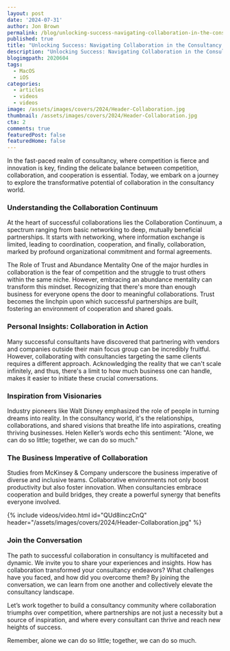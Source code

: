 ```yaml
---
layout: post
date: '2024-07-31'
author: Jon Brown
permalink: /blog/unlocking-success-navigating-collaboration-in-the-consultancy-world/
published: true
title: "Unlocking Success: Navigating Collaboration in the Consultancy World"
description: "Unlocking Success: Navigating Collaboration in the Consultancy World"
blogimgpath: 2020604
tags:
  - MacOS
  - iOS
categories:
  - articles
  - videos
  - videos
image: /assets/images/covers/2024/Header-Collaboration.jpg
thumbnail: /assets/images/covers/2024/Header-Collaboration.jpg
cta: 2
comments: true
featuredPost: false
featuredHome: false
---
```

In the fast-paced realm of consultancy, where competition is fierce and innovation is key, finding the delicate balance between competition, collaboration, and cooperation is essential. Today, we embark on a journey to explore the transformative potential of collaboration in the consultancy world.

### Understanding the Collaboration Continuum
At the heart of successful collaborations lies the Collaboration Continuum, a spectrum ranging from basic networking to deep, mutually beneficial partnerships. It starts with networking, where information exchange is limited, leading to coordination, cooperation, and finally, collaboration, marked by profound organizational commitment and formal agreements.

The Role of Trust and Abundance Mentality
One of the major hurdles in collaboration is the fear of competition and the struggle to trust others within the same niche. However, embracing an abundance mentality can transform this mindset. Recognizing that there's more than enough business for everyone opens the door to meaningful collaborations. Trust becomes the linchpin upon which successful partnerships are built, fostering an environment of cooperation and shared goals.

### Personal Insights: Collaboration in Action
Many successful consultants have discovered that partnering with vendors and companies outside their main focus group can be incredibly fruitful. However, collaborating with consultancies targeting the same clients requires a different approach. Acknowledging the reality that we can't scale infinitely, and thus, there's a limit to how much business one can handle, makes it easier to initiate these crucial conversations.

### Inspiration from Visionaries
Industry pioneers like Walt Disney emphasized the role of people in turning dreams into reality. In the consultancy world, it's the relationships, collaborations, and shared visions that breathe life into aspirations, creating thriving businesses. Helen Keller’s words echo this sentiment: "Alone, we can do so little; together, we can do so much."

### The Business Imperative of Collaboration
Studies from McKinsey & Company underscore the business imperative of diverse and inclusive teams. Collaborative environments not only boost productivity but also foster innovation. When consultancies embrace cooperation and build bridges, they create a powerful synergy that benefits everyone involved.

{% include videos/video.html id="QUd8inczCnQ" header="/assets/images/covers/2024/Header-Collaboration.jpg" %}

### Join the Conversation
The path to successful collaboration in consultancy is multifaceted and dynamic. We invite you to share your experiences and insights. How has collaboration transformed your consultancy endeavors? What challenges have you faced, and how did you overcome them? By joining the conversation, we can learn from one another and collectively elevate the consultancy landscape.

Let’s work together to build a consultancy community where collaboration triumphs over competition, where partnerships are not just a necessity but a source of inspiration, and where every consultant can thrive and reach new heights of success.

Remember, alone we can do so little; together, we can do so much.